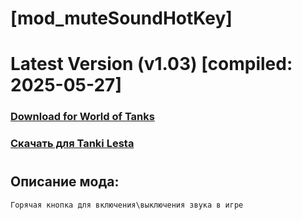 # [mod_muteSoundHotKey]
# Latest Version (v1.03) [compiled: 2025-05-27]
### [**Download for World of Tanks**](https://github.com/spoter/spoter-mods/releases/download/latest/mod_muteSoundHotKey.zip)
### [**Скачать для Tanki Lesta**](https://github.com/spoter/spoter-mods/releases/download/latest/mod_muteSoundHotKey_RU.zip)
#
## Описание мода:
    Горячая кнопка для включения\выключения звука в игре








